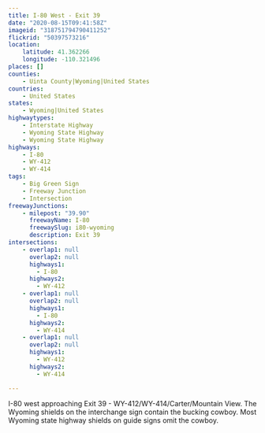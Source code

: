 ```yaml
---
title: I-80 West - Exit 39
date: "2020-08-15T09:41:58Z"
imageid: "318751794790411252"
flickrid: "50397573216"
location:
    latitude: 41.362266
    longitude: -110.321496
places: []
counties:
    - Uinta County|Wyoming|United States
countries:
    - United States
states:
    - Wyoming|United States
highwaytypes:
    - Interstate Highway
    - Wyoming State Highway
    - Wyoming State Highway
highways:
    - I-80
    - WY-412
    - WY-414
tags:
    - Big Green Sign
    - Freeway Junction
    - Intersection
freewayJunctions:
    - milepost: "39.90"
      freewayName: I-80
      freewaySlug: i80-wyoming
      description: Exit 39
intersections:
    - overlap1: null
      overlap2: null
      highways1:
        - I-80
      highways2:
        - WY-412
    - overlap1: null
      overlap2: null
      highways1:
        - I-80
      highways2:
        - WY-414
    - overlap1: null
      overlap2: null
      highways1:
        - WY-412
      highways2:
        - WY-414

---
```

I-80 west approaching Exit 39 - WY-412/WY-414/Carter/Mountain View.  The Wyoming shields on the interchange sign contain the bucking cowboy.  Most Wyoming state highway shields on guide signs omit the cowboy.